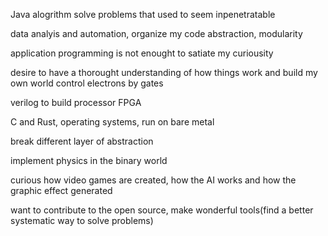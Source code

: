 Java alogrithm solve problems that used to seem inpenetratable

data analyis and automation, organize my code abstraction, modularity

application programming is not enought to satiate my curiousity

desire to have a thorought understanding of how things work and build my own world
control electrons by gates

verilog to build processor FPGA

C and Rust, operating systems, run on bare metal

break different layer of abstraction

implement physics in the binary world

curious how video games are created, how the AI works and how the graphic effect generated 

want to contribute to the open source, make wonderful tools(find a better systematic way to solve problems)

